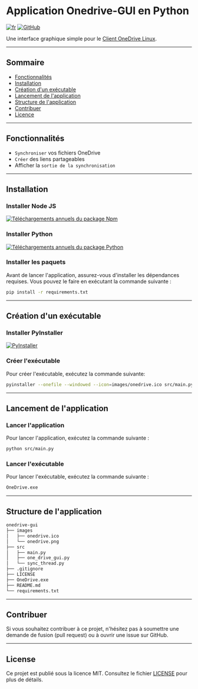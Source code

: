 # Application Onedrive-GUI en Python

[![fr](https://img.shields.io/badge/lang-fr-blue.svg)](https://github.com/AndreaLM06/onedrive-gui/blob/main/README.fr.md)
[![GitHub](https://img.shields.io/github/license/AndreaLM06/onedrive-gui)](https://github.com/AndreaLM06/onedrive-gui/blob/main/LICENSE)

Une interface graphique simple pour le [Client OneDrive Linux](https://github.com/abraunegg/onedrive).

---

## Sommaire

- [Fonctionnalités](#fonctionnalités)
- [Installation](#installation)
- [Création d'un exécutable](#création-dun-exécutable)
- [Lancement de l'application](#lancement-de-lapplication)
- [Structure de l'application](#structure-de-lapplication)
- [Contribuer](#contribuer)
- [Licence](#licence)

---

## Fonctionnalités

- `Synchroniser` vos fichiers OneDrive
- `Créer` des liens partageables
- Afficher la `sortie de la synchronisation`

---

## Installation

### Installer Node JS

[![Téléchargements annuels du package Npm](https://img.shields.io/badge/node.js-6DA55F?style=for-the-badge&logo=node.js&logoColor=white)](https://nodejs.org/en/download/current/)

### Installer Python

[![Téléchargements annuels du package Python](https://img.shields.io/badge/python-3776AB?style=for-the-badge&logo=python&logoColor=white)](https://www.python.org/downloads/)

### Installer les paquets

Avant de lancer l'application, assurez-vous d'installer les dépendances requises. Vous pouvez le faire en exécutant la
commande suivante :

```bash
pip install -r requirements.txt
```

---

## Création d'un exécutable

### Installer PyInstaller

[![PyInstaller](https://img.shields.io/badge/PyInstaller-4.0-000000?style=for-the-badge&logo=python&logoColor=white)](https://www.pyinstaller.org/)

### Créer l'exécutable

Pour créer l'exécutable, exécutez la commande suivante:

```bash
pyinstaller --onefile --windowed --icon=images/onedrive.ico src/main.py
```

---

## Lancement de l'application

### Lancer l'application

Pour lancer l'application, exécutez la commande suivante :

```bash
python src/main.py
```

### Lancer l'exécutable

Pour lancer l'exécutable, exécutez la commande suivante :

```bash
OneDrive.exe
```

---

## Structure de l'application

```bash
onedrive-gui
├── images
│   ├── onedrive.ico
│   └── onedrive.png
├── src
│   ├── main.py
│   ├── one_drive_gui.py
│   └── sync_thread.py
├── .gitignore
├── LICENSE
├── OneDrive.exe
├── README.md
└── requirements.txt
```

---

## Contribuer

Si vous souhaitez contribuer à ce projet, n'hésitez pas à soumettre une demande de fusion (pull request) ou à ouvrir une
issue sur GitHub.

---

## License

Ce projet est publié sous la licence MIT. Consultez le fichier [LICENSE](./LICENSE) pour plus de détails.